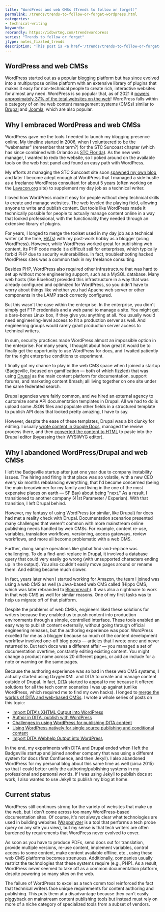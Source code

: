 ```yaml
---
title: "WordPress and web CMSs (Trends to follow or forget)"
permalink: /trends/trends-to-follow-or-forget-wordpress.html
categories:
- technical-writing
keywords:
rebrandly: https://idbwrtng.com/trendswordpress
series: "Trends to follow or forget"
jtype: notes_fizzled_trends
description: "This post is <a href='/trends/trends-to-follow-or-forget-intro.html'>part of a series on trends</a> that explores trends that I've either followed or forgotten, and why. The overall goal is to better understand the reasons that drive trend adoption or abandonment in my personal career. This post focuses on WordPress and web content management systems (CMSs)."
---
```


## WordPress and web CMSs

[WordPress](https://wordpress.org/) started out as a popular blogging platform but has since evolved into a multipurpose online platform with an extensive library of plugins that makes it easy for non-technical people to create rich, interactive websites for almost any need. WordPress is so popular that, as of 2021 it [powers approximately 37% of the total websites on the web](https://www.envisagedigital.co.uk/wordpress-market-share/)! WordPress falls within a category of online web content management systems (CMSs) similar to [Drupal](https://drupal.org) and [Joomla](https://joomla.org), which are also popular.

## Why I embraced WordPress and web CMSs

WordPress gave me the tools I needed to launch my blogging presence online. My timeline started in 2006, when I volunteered to be the "webmaster" (remember that term?) for the STC Suncoast chapter (which has since combined with Orlando as [STC Florida](https://stc-orlando.org/)). As the new web manager, I wanted to redo the website, so I poked around on the available tools on the web host panel and found an easy path with WordPress.

My efforts at managing the STC Suncoast site soon [spawned my own blog](/2006/06/01/why-this-blog-separate-from-the-suncoast-blog/), and later I become adept enough at WordPress that I managed a side hustle as a freelance WordPress consultant for about 5 years (often working on the [Lavacon.org](https://lavacon.org) site) to supplement my day job as a technical writer.

I loved how WordPress made it easy for people without deep technical skills to create and manage websites. The web leveled the playing field, allowing anyone to write and publish content. But tools like WordPress made it technically possible for people to actually manage content online in a way that looked professional, with the functionality they needed through an extensive library of plugins.

For years, I longed to merge the toolset used in my day job as a technical writer  (at the time, [HATs](/trends/trends-to-follow-or-forget-hats.html)) with my post-work hobby as a blogger (using WordPress). However, while WordPress worked great for publishing web content, its PHP code made it a difficult sell for enterprises, which typically forbid PHP due to security vulnerabilities. In fact, troubleshooting hacked WordPress sites was a common task in my freelance consulting.

Besides PHP, WordPress also required other infrastructure that was hard to set up without more engineering support, such as a MySQL database. Many web hosts (like Bluehost) provided this infrastructure in a way that was already configured and optimized for WordPress, so you didn't have to worry about things like whether you had Apache web server or other components in the LAMP stack correctly configured.

But this wasn't the case within the enterprise. In the enterprise, you didn't simply get FTP credentials and a web panel to manage a site. You might get a bare-bones Linux box, if they give you anything at all. You usually would need engineering-level access to hit a production server as well. And engineering groups would rarely grant production server access to technical writers.

In sum, security practices made WordPress almost an impossible option in the enterprise. For many years, I thought about how great it would be to finally get the opportunity to use WordPress for docs, and I waited patiently for the right enterprise conditions to experiment.

I finally got my chance to play in the web CMS space when I joined a startup (Badgeville, focused on gamification &mdash; both of which fizzled) that was using [Drupal](https://www.drupal.org/) as the main content platform for documentation, support forums, and marketing content &mash; all living together on one site under the same federated search.

Drupal agencies were fairly common, and we hired an external agency to customize some API documentation templates in Drupal. All we had to do is upload some JSON files and populate other fields in a structured template to publish API docs that looked pretty amazing, I have to say.

However, despite the ease of these templates, Drupal was a bit clunky for editing. I usually [wrote content in Google Docs](/2014/02/25/a-simple-way-to-write-edit-and-publish-documentation-online-using-google-docs-and-markdown/), managed the review process there, and then [converted the content to HTML](/2017/09/22/convert-google-docs-to-markdown/) to paste into the Drupal editor (bypassing their WYSIWYG editor).

## Why I abandoned WordPress/Drupal and web CMSs

I left the Badgeville startup after just one year due to company instability issues. The hiring and firing in that place was so volatile, with a new CEO every six months rebalancing everything, that I'd become concerned (being the main breadwinner for my family and living in the one of the most expensive places on earth &mdash; SF Bay) about being "next." As a result, I transitioned to another company (41st Parameter / Experian). With that transition, I left Drupal behind.

However, my fantasy of using WordPress (or similar, like Drupal) for docs had met a reality check with Drupal. Documentation scenarios presented many challenges that weren't common with more mainstream online publishing needs handled by web CMSs. For example, content re-use, variables, translation workflows, versioning, access gateways, review workflows, and more all become problematic with a web CMS.

Further, doing simple operations like global find-and-replace was challenging. To do a find-and-replace in Drupal, it involved a database query that could very easily go wrong (with unsupported characters ending up in the output). You also couldn't easily move pages around or rename them. And editing became much slower.

In fact, years later when I started working for Amazon, the team I joined was using a web CMS as well (a Java-based web CMS called [Hippo CMS, which was later rebranded to [Bloomreach](https://documentation.bloomreach.com/)). It was also a nightmare to work in that web CMS as well for similar reasons. One of my first tasks was to help us migrate off of that platform.

Despite the problems of web CMSs, engineers liked these solutions for writers because they enabled us to push content into production environments through a simple, controlled interface. These tools enabled an easy way to publish content externally, without going through official engineering releases, but the authoring experience was poor. WordPress excelled for me as a blogger because so much of the content development workflow involved one-off blog posts &mdash; articles that I wrote once and never returned to. But tech docs was a different affair &mdash; you managed a set of documentation overtime, constantly editing existing content. You might change a product name across 20 different pages, or add an include for a note or warning on the same pages.

Because the authoring experience was so bad in these web CMS systems, I actually started using OxygenXML and DITA to create and manage content outside of Drupal. In fact, [DITA](https://idratherbewriting.com/ditaqrg/) started to appeal to me because it offered solutions for all the tech comm scenarios I was up against (unlike WordPress, which required me to find my own hacks). I longed to [merge the worlds of DITA and web-based CMSs](https://idratherbewriting.com/2009/02/08/merging-worlds-dita-and-wordpress/). I wrote a whole series of posts on this topic:

* [Import DITA's XHTML Output into WordPress](/2014/10/14/import-dita-xhtml-output-into-wordpress/)
* [Author in DITA, publish with WordPress](/2014/08/19/author-dita-publish-wordpress/)
* [Challenges in using WordPress for publishing DITA content](/2014/09/02/challenges-using-wordpress-publishing-help-content/)
* [Using WordPress natively for single source publishing and conditional content](/2014/09/08/using-wordpress-natively-for-single-source-publishing-and-conditional-content/)
* [Import DITA Webhelp Output into WordPress](/2013/01/21/how-to-import-webhelp-from-a-help-authoring-tool-into-wordpress/)

In the end, my experiments with DITA and Drupal ended when I left the Badgeville startup and joined another company that was using a different system for docs (first Confluence, and then Jekyll). I also abandoned WordPress for my personal blog about this same time as well (circa 2015) so that I could better unify the authoring/publishing systems in my professional and personal worlds. If I was using Jekyll to publish docs at work, I also wanted to use Jekyll to publish my blog at home.

## Current status

WordPress still continues strong for the variety of websites that make up the web, but I don't come across too many WordPress-based documentation sites. Of course, it's not always clear what technologies are used in building websites ([Wappalyzer](https://www.wappalyzer.com/) is a tool that performs a tech probe query on any site you view), but my sense is that tech writers are often burdened by requirements that WordPress never evolved to cover.

As soon as you have to produce PDFs, send docs out for translation, provide multiple versions, re-use content, implement variables, control access to some content, make content available offline, etc., using these web CMS platforms becomes strenuous. Additionally, companies usually restrict the technologies that these systems require (e.g., PHP). As a result, WordPress never seemed to take off as a common documentation platform, despite powering so many sites on the web.

The failure of WordPress to excel as a tech comm tool reinforced the fact that technical writers face unique requirements for content authoring and publishing. This puts them at a disadvantage because they can't easily piggyback on mainstream content publishing tools but instead must rely on more of a niche category of specialized tools from a subset of vendors.
